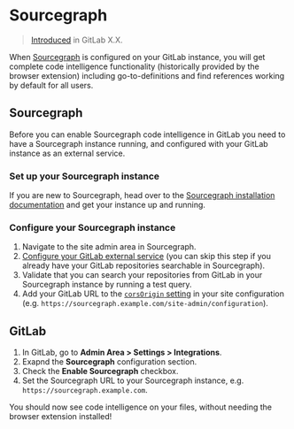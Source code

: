 # Sourcegraph

> [Introduced](https://gitlab.com/gitlab-org/gitlab/merge_requests/16556) in GitLab X.X.

When [Sourcegraph](https://sourcegraph.com) is configured on your GitLab instance, you
will get complete code intelligence functionality (historically provided by the browser
extension) including go-to-definitions and find references working by default for all users.

## Sourcegraph

Before you can enable Sourcegraph code intelligence in GitLab you need to have a
Sourcegraph instance running, and configured with your GitLab instance as an external
service.

### Set up your Sourcegraph instance

If you are new to Sourcegraph, head over to the [Sourcegraph installation documentation](https://docs.sourcegraph.com/admin) and get your instance up and running.

### Configure your Sourcegraph instance

1. Navigate to the site admin area in Sourcegraph.
1. [Configure your GitLab external service](https://docs.sourcegraph.com/admin/external_service/gitlab) (you can skip this step if you already have your
GitLab repositories searchable in Sourcegraph).
1. Validate that you can search your repositories from GitLab in your Sourcegraph instance by running a test query.
1. Add your GitLab URL to the [`corsOrigin` setting](https://docs.sourcegraph.com/admin/config/site_config#corsOrigin) in your site configuration (e.g. `https://sourcegraph.example.com/site-admin/configuration`).

## GitLab

1. In GitLab, go to **Admin Area > Settings > Integrations**.
1. Exapnd the **Sourcegraph** configuration section.
1. Check the **Enable Sourcegraph** checkbox.
1. Set the Sourcegraph URL to your Sourcegraph instance, e.g. `https://sourcegraph.example.com`.

You should now see code intelligence on your files, without needing the browser
extension installed!
